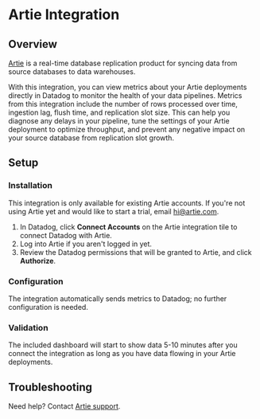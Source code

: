 # Artie Integration

## Overview

[Artie][1] is a real-time database replication product for syncing data from source databases to data warehouses.

With this integration, you can view metrics about your Artie deployments directly in Datadog to monitor the health of your data pipelines. Metrics from this integration include the number of rows processed over time, ingestion lag, flush time, and replication slot size. This can help you diagnose any delays in your pipeline, tune the settings of your Artie deployment to optimize throughput, and prevent any negative impact on your source database from replication slot growth.

## Setup

### Installation

This integration is only available for existing Artie accounts. If you're not using Artie yet and would like to start a trial, email [hi@artie.com][2].

1. In Datadog, click **Connect Accounts** on the Artie integration tile to connect Datadog with Artie.
2. Log into Artie if you aren't logged in yet.
3. Review the Datadog permissions that will be granted to Artie, and click **Authorize**.

### Configuration

The integration automatically sends metrics to Datadog; no further configuration is needed.

### Validation

The included dashboard will start to show data 5-10 minutes after you connect the integration as long as you have data flowing in your Artie deployments.

## Troubleshooting

Need help? Contact [Artie support][3].

[1]: https://www.artie.com/
[2]: mailto:hi@artie.com
[3]: mailto:hi@artie.com
